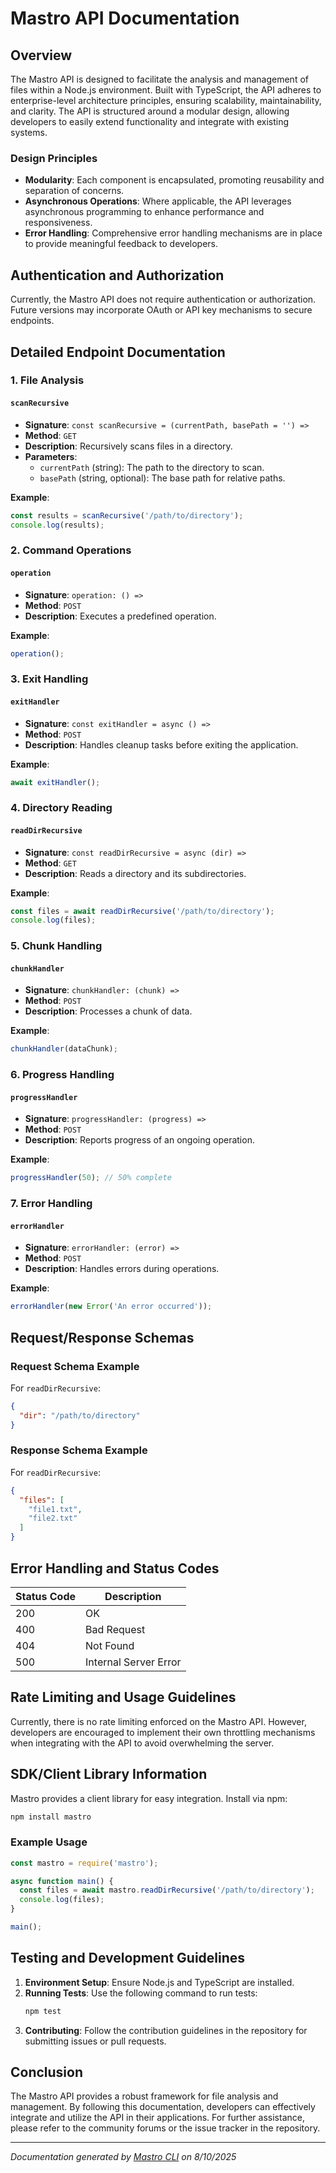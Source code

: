 <!---
This file was automatically generated by Mastro CLI
Generated on: 2025-08-11T02:39:59.550Z
Document type: api
Title: API Documentation

To prevent this file from being overwritten, add custom content
between the CUSTOM_START and CUSTOM_END markers below.
--->

# Mastro API Documentation

## Overview

The Mastro API is designed to facilitate the analysis and management of files within a Node.js environment. Built with TypeScript, the API adheres to enterprise-level architecture principles, ensuring scalability, maintainability, and clarity. The API is structured around a modular design, allowing developers to easily extend functionality and integrate with existing systems.

### Design Principles
- **Modularity**: Each component is encapsulated, promoting reusability and separation of concerns.
- **Asynchronous Operations**: Where applicable, the API leverages asynchronous programming to enhance performance and responsiveness.
- **Error Handling**: Comprehensive error handling mechanisms are in place to provide meaningful feedback to developers.

## Authentication and Authorization

Currently, the Mastro API does not require authentication or authorization. Future versions may incorporate OAuth or API key mechanisms to secure endpoints.

## Detailed Endpoint Documentation

### 1. File Analysis

#### `scanRecursive`

- **Signature**: `const scanRecursive = (currentPath, basePath = '') =>`
- **Method**: `GET`
- **Description**: Recursively scans files in a directory.
- **Parameters**:
  - `currentPath` (string): The path to the directory to scan.
  - `basePath` (string, optional): The base path for relative paths.
  
**Example**:
```javascript
const results = scanRecursive('/path/to/directory');
console.log(results);
```

### 2. Command Operations

#### `operation`

- **Signature**: `operation: () =>`
- **Method**: `POST`
- **Description**: Executes a predefined operation.
  
**Example**:
```javascript
operation();
```

### 3. Exit Handling

#### `exitHandler`

- **Signature**: `const exitHandler = async () =>`
- **Method**: `POST`
- **Description**: Handles cleanup tasks before exiting the application.

**Example**:
```javascript
await exitHandler();
```

### 4. Directory Reading

#### `readDirRecursive`

- **Signature**: `const readDirRecursive = async (dir) =>`
- **Method**: `GET`
- **Description**: Reads a directory and its subdirectories.

**Example**:
```javascript
const files = await readDirRecursive('/path/to/directory');
console.log(files);
```

### 5. Chunk Handling

#### `chunkHandler`

- **Signature**: `chunkHandler: (chunk) =>`
- **Method**: `POST`
- **Description**: Processes a chunk of data.

**Example**:
```javascript
chunkHandler(dataChunk);
```

### 6. Progress Handling

#### `progressHandler`

- **Signature**: `progressHandler: (progress) =>`
- **Method**: `POST`
- **Description**: Reports progress of an ongoing operation.

**Example**:
```javascript
progressHandler(50); // 50% complete
```

### 7. Error Handling

#### `errorHandler`

- **Signature**: `errorHandler: (error) =>`
- **Method**: `POST`
- **Description**: Handles errors during operations.

**Example**:
```javascript
errorHandler(new Error('An error occurred'));
```

## Request/Response Schemas

### Request Schema Example

For `readDirRecursive`:
```json
{
  "dir": "/path/to/directory"
}
```

### Response Schema Example

For `readDirRecursive`:
```json
{
  "files": [
    "file1.txt",
    "file2.txt"
  ]
}
```

## Error Handling and Status Codes

| Status Code | Description                        |
|-------------|------------------------------------|
| 200         | OK                                 |
| 400         | Bad Request                        |
| 404         | Not Found                          |
| 500         | Internal Server Error              |

## Rate Limiting and Usage Guidelines

Currently, there is no rate limiting enforced on the Mastro API. However, developers are encouraged to implement their own throttling mechanisms when integrating with the API to avoid overwhelming the server.

## SDK/Client Library Information

Mastro provides a client library for easy integration. Install via npm:

```bash
npm install mastro
```

### Example Usage

```javascript
const mastro = require('mastro');

async function main() {
  const files = await mastro.readDirRecursive('/path/to/directory');
  console.log(files);
}

main();
```

## Testing and Development Guidelines

1. **Environment Setup**: Ensure Node.js and TypeScript are installed.
2. **Running Tests**: Use the following command to run tests:
   ```bash
   npm test
   ```
3. **Contributing**: Follow the contribution guidelines in the repository for submitting issues or pull requests.

## Conclusion

The Mastro API provides a robust framework for file analysis and management. By following this documentation, developers can effectively integrate and utilize the API in their applications. For further assistance, please refer to the community forums or the issue tracker in the repository.

---

<!-- CUSTOM_START -->
<!-- Add your custom content here - it will be preserved during regeneration -->
<!-- CUSTOM_END -->

*Documentation generated by [Mastro CLI](https://github.com/your-org/mastro) on 8/10/2025*